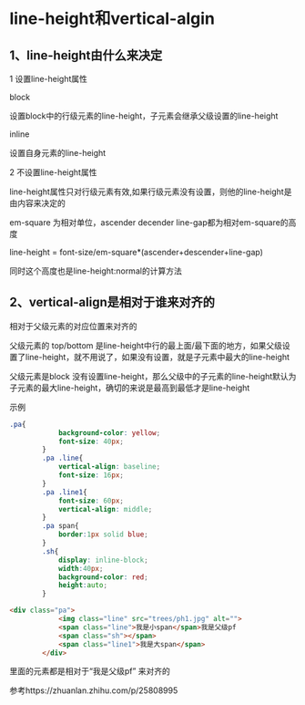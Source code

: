 # line-height和vertical-algin

## 1、line-height由什么来决定

1 设置line-height属性

block

设置block中的行级元素的line-height，子元素会继承父级设置的line-height	

inline

设置自身元素的line-height

2 不设置line-height属性 

line-height属性只对行级元素有效,如果行级元素没有设置，则他的line-height是由内容来决定的

em-square 为相对单位，ascender decender line-gap都为相对em-square的高度

line-height = font-size/em-square*(ascender+descender+line-gap)

同时这个高度也是line-height:normal的计算方法

## 2、vertical-align是相对于谁来对齐的

相对于父级元素的对应位置来对齐的

父级元素的 top/bottom 是line-height中行的最上面/最下面的地方，如果父级设置了line-height，就不用说了，如果没有设置，就是子元素中最大的line-height



父级元素是block 没有设置line-height，那么父级中的子元素的line-height默认为子元素的最大line-height，确切的来说是最高到最低才是line-height

示例

```css
.pa{
            background-color: yellow;
            font-size: 40px;
        }
        .pa .line{
            vertical-align: baseline;
            font-size: 16px;
        }
        .pa .line1{
            font-size: 60px;
            vertical-align: middle;
        }
        .pa span{
            border:1px solid blue;
        }
        .sh{
            display: inline-block;
            width:40px;
            background-color: red;
            height:auto;
        }
```



```html
<div class="pa">
            <img class="line" src="trees/ph1.jpg" alt="">
            <span class="line">我是小span</span>我是父级pf
            <span class="sh"></span>
            <span class="line1">我是大span</span>
        </div>
```

里面的元素都是相对于“我是父级pf” 来对齐的

参考https://zhuanlan.zhihu.com/p/25808995